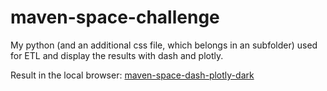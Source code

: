 # maven-space-challenge

My python (and an additional css file, which belongs in an subfolder) used for ETL and display the results with dash and plotly.


Result in the local browser:
[maven-space-dash-plotly-dark](https://user-images.githubusercontent.com/681887/184480658-15888fe7-0f19-4584-ac60-5a20488a4b8a.jpg)
